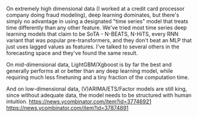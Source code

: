 On extremely high dimensional data (I worked at a credit card processor company doing fraud modeling), deep learning dominates, but there's simply no advantage in using a designated "time series" model that treats time differently than any other feature. We've tried most time series deep learning models that claim to be SoTA - N-BEATS, N-HiTS, every RNN variant that was popular pre-transformers, and they don't beat an MLP that just uses lagged values as features. I've talked to several others in the forecasting space and they've found the same result.

On mid-dimensional data, LightGBM/Xgboost is by far the best and generally performs at or better than any deep learning model, while requiring much less finetuning and a tiny fraction of the computation time.

And on low-dimensional data, (V)ARIMA/ETS/Factor models are still king, since without adequate data, the model needs to be structured with human intuition.
https://news.ycombinator.com/item?id=37746921
https://news.ycombinator.com/item?id=37874891
